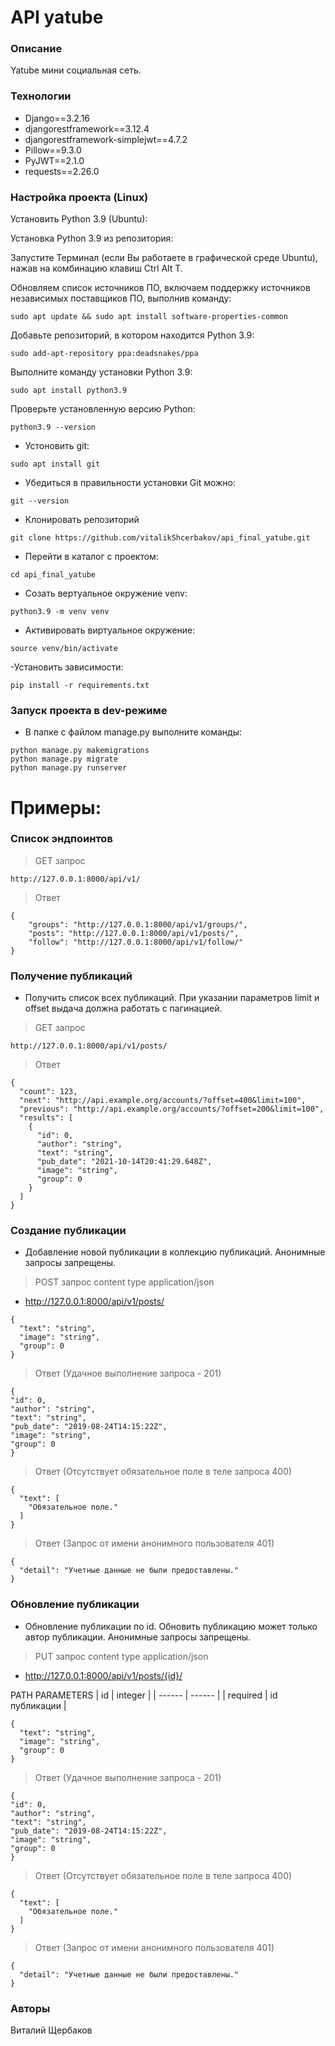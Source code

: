 # API yatube

### Описание
Yatube мини социальная сеть.

### Технологии
- Django==3.2.16
- djangorestframework==3.12.4
- djangorestframework-simplejwt==4.7.2
- Pillow==9.3.0
- PyJWT==2.1.0
- requests==2.26.0

### Настройка проекта (Linux)
Установить Python 3.9 (Ubuntu):

Установка Python 3.9 из репозитория:

Запустите Терминал (если Вы работаете в графической среде Ubuntu), нажав на комбинацию клавиш Ctrl Alt T.

Обновляем список источников ПО, включаем поддержку источников независимых поставщиков ПО, выполнив команду:
```
sudo apt update && sudo apt install software-properties-common
```
Добавьте репозиторий, в котором находится Python 3.9:
```
sudo add-apt-repository ppa:deadsnakes/ppa
```
Выполните команду установки Python 3.9:
```
sudo apt install python3.9
```
Проверьте установленную версию Python:
```
python3.9 --version
```
- Устоновить git:
```
sudo apt install git
```
- Убедиться в правильности установки Git можно:
```
git --version
```
- Клонировать репозиторий

```
git clone https://github.com/vitalikShcerbakov/api_final_yatube.git
```

- Перейти в каталог с проектом:

```
cd api_final_yatube
```

- Cозать вертуальное окружение venv:

```
python3.9 -m venv venv
```

- Активировать виртуальное окружение:

```
source venv/bin/activate
```

-Установить зависимости:

```
pip install -r requirements.txt
```

### Запуск проекта в dev-режиме

- В папке с файлом manage.py выполните команды:
```
python manage.py makemigrations
python manage.py migrate
python manage.py runserver

```

# Примеры:
### Список эндпоинтов
> GET запрос
```
http://127.0.0.1:8000/api/v1/
```
> Ответ
```
{
    "groups": "http://127.0.0.1:8000/api/v1/groups/",
    "posts": "http://127.0.0.1:8000/api/v1/posts/",
    "follow": "http://127.0.0.1:8000/api/v1/follow/"
}
```
### Получение публикаций
- Получить список всех публикаций. При указании параметров limit и offset выдача должна работать с пагинацией.
>GET запрос
```
http://127.0.0.1:8000/api/v1/posts/
```
>Oтвет
```
{
  "count": 123,
  "next": "http://api.example.org/accounts/?offset=400&limit=100",
  "previous": "http://api.example.org/accounts/?offset=200&limit=100",
  "results": [
    {
      "id": 0,
      "author": "string",
      "text": "string",
      "pub_date": "2021-10-14T20:41:29.648Z",
      "image": "string",
      "group": 0
    }
  ]
}
```
### Создание публикации
- Добавление новой публикации в коллекцию публикаций. Анонимные запросы запрещены.

> POST запрос content type application/json

 - http://127.0.0.1:8000/api/v1/posts/
```
{
  "text": "string",
  "image": "string",
  "group": 0
}
```
>Ответ (Удачное выполнение запроса - 201)
```
{
"id": 0,
"author": "string",
"text": "string",
"pub_date": "2019-08-24T14:15:22Z",
"image": "string",
"group": 0
}
```
>Ответ (Отсутствует обязательное поле в теле запроса 400)
```
{
  "text": [
    "Обязательное поле."
  ]
}
```
>Ответ (Запрос от имени анонимного пользователя 401)
```
{
  "detail": "Учетные данные не были предоставлены."
}
```
### Обновление публикации
- Обновление публикации по id. Обновить публикацию может только автор публикации. Анонимные запросы запрещены.

> PUT запрос content type application/json

- http://127.0.0.1:8000/api/v1/posts/{id}/

PATH PARAMETERS
| id | integer |
| ------ | ------ |
| required | id публикации |

```
{
  "text": "string",
  "image": "string",
  "group": 0
}
```
>Ответ (Удачное выполнение запроса - 201)
```
{
"id": 0,
"author": "string",
"text": "string",
"pub_date": "2019-08-24T14:15:22Z",
"image": "string",
"group": 0
}
```
>Ответ (Отсутствует обязательное поле в теле запроса 400)
```
{
  "text": [
    "Обязательное поле."
  ]
}
```
>Ответ (Запрос от имени анонимного пользователя 401)
```
{
  "detail": "Учетные данные не были предоставлены."
}
```
### Авторы
Виталий Щербаков
